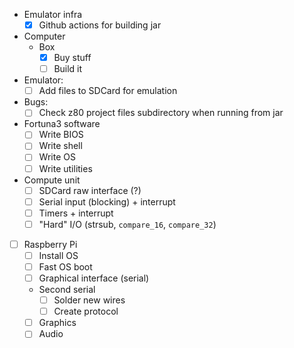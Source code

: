 - Emulator infra
  - [x] Github actions for building jar
- Computer
  - Box
    - [x] Buy stuff
    - [ ] Build it
- Emulator:
  - [ ] Add files to SDCard for emulation
- Bugs:
  - [ ] Check z80 project files subdirectory when running from jar
- Fortuna3 software
  - [ ] Write BIOS
  - [ ] Write shell
  - [ ] Write OS
  - [ ] Write utilities
- Compute unit
  - [ ] SDCard raw interface (?)
  - [ ] Serial input (blocking) + interrupt
  - [ ] Timers + interrupt
  - [ ] "Hard" I/O (strsub, `compare_16`, `compare_32`)
- [ ] Raspberry Pi
  - [ ] Install OS
  - [ ] Fast OS boot
  - [ ] Graphical interface (serial)
  - Second serial
    - [ ] Solder new wires
    - [ ] Create protocol
  - [ ] Graphics
  - [ ] Audio
